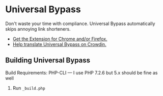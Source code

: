 # Universal Bypass

Don't waste your time with compliance. Universal Bypass automatically skips annoying link shorteners.

- [Get the Extension for Chrome and/or Firefox.](https://universal-bypass.org)
- [Help translate Universal Bypass on Crowdin.](https://crowdin.com/project/bypass)

## Building Universal Bypass

Build Requirements: PHP-CLI — I use PHP 7.2.6 but 5.x should be fine as well

1. Run `_build.php`
